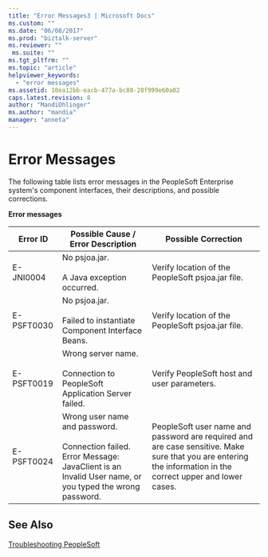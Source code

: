 ```yaml
---
title: "Error Messages3 | Microsoft Docs"
ms.custom: ""
ms.date: "06/08/2017"
ms.prod: "biztalk-server"
ms.reviewer: ""
 ms.suite: ""
ms.tgt_pltfrm: ""
ms.topic: "article"
helpviewer_keywords: 
  - "error messages"
ms.assetid: 10ea12bb-eacb-477a-bc88-28f999e60a02
caps.latest.revision: 8
author: "MandiOhlinger"
ms.author: "mandia"
manager: "anneta"
---
```

# Error Messages
The following table lists error messages in the PeopleSoft Enterprise system's component interfaces, their descriptions, and possible corrections.  
  
 **Error messages**  
  
|Error ID|Possible Cause / Error Description|Possible Correction|  
|--------------|-----------------------------------------|-------------------------|  
|E-JNI0004|No psjoa.jar.<br /><br /> A Java exception occurred.|Verify location of the PeopleSoft psjoa.jar file.|  
|E-PSFT0030|No psjoa.jar.<br /><br /> Failed to instantiate Component Interface Beans.|Verify location of the PeopleSoft psjoa.jar file.|  
|E-PSFT0019|Wrong server name.<br /><br /> Connection to PeopleSoft Application Server failed.|Verify PeopleSoft host and user parameters.|  
|E-PSFT0024|Wrong user name and password.<br /><br /> Connection failed. Error Message: JavaClient is an Invalid User name, or you typed the wrong password.|PeopleSoft user name and password are required and are case sensitive. Make sure that you are entering the information in the correct upper and lower cases.|  
  
## See Also  
 [Troubleshooting PeopleSoft](../core/troubleshooting-peoplesoft.md)